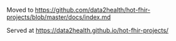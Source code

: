 Moved to https://github.com/data2health/hot-fhir-projects/blob/master/docs/index.md

Served at https://data2health.github.io/hot-fhir-projects/